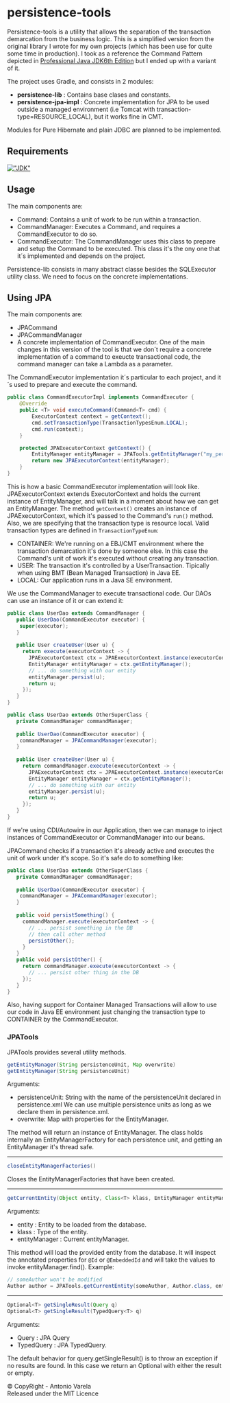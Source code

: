 # persistence-tools

Persistence-tools is a utility that allows the separation of the transaction demarcation from the business logic. 
This is a simplified version from the original library I wrote for my own projects (which has been use for quite some time in production). 
I took as a reference the Command Pattern depicted in [Professional Java JDK6th Edition](https://www.amazon.com/Professional-Java-JDK-Clay-Richardson/dp/0471777102/ref=sr_1_fkmr0_1?ie=UTF8&qid=1495309531&sr=8-1-fkmr0&keywords=Professional+Java+JDK+6th+edition)
but I ended up with a variant of it.

The project uses Gradle, and consists in 2 modules:
* **persistence-lib** : Contains base clases and constants.
* **persistence-jpa-impl** : Concrete implementation for JPA to be used outside a managed environment (i.e Tomcat with transaction-type=RESOURCE_LOCAL), but it works fine in CMT.

Modules for Pure Hibernate and plain JDBC are planned to be implemented.

## Requirements
[!["JDK"](https://img.shields.io/badge/JDK-8.0+-F30000.svg?style=flat)](http://www.oracle.com/technetwork/java/javase/downloads/jdk8-downloads-2133151.html)

## Usage
The main components are:
* Command: Contains a unit of work to be run within a transaction.
* CommandManager: Executes a Command, and requires a CommandExecutor to do so.
* CommandExecutor: The CommandManager uses this class to prepare and setup the Command to be executed. This class it's the ony one
that it´s implemented and depends on the project.

Persistence-lib consists in many abstract classe besides the SQLExecutor utility class. We need to focus on the concrete implementations.

## Using JPA
The main components are:
* JPACommand
* JPACommandManager
* A concrete implementation of CommandExecutor.
One of the main changes in this version of the tool is that we don´t require a concrete implementation of a command 
to exeucte transactional code, the command manager can take a Lambda as a parameter.

The CommandExecutor implementation it´s particular to each project, and it´s used to prepare and execute the command.
```java
public class CommandExecutorImpl implements CommandExecutor {
    @Override
    public <T> void executeCommand(Command<T> cmd) {
        ExecutorContext context = getContext();
        cmd.setTransactionType(TransactionTypesEnum.LOCAL);
        cmd.run(context);
    }

    protected JPAExecutorContext getContext() {
        EntityManager entityManager = JPATools.getEntityManager("my_persistence_unit");
        return new JPAExecutorContext(entityManager);
    }
}
```
This is how a basic CommandExecutor implementation will look like. JPAExecutorContext extends ExecutorContext and holds the current 
instance of EntityManager, and will talk in a moment about how we can get an EntityManager. The method `getContext()` creates 
an instance of JPAExecutorContext, which it's passed to the Command's `run()` method. Also, we are specifying that the 
transaction type is resource local. Valid transaction types are defined in `TransactionTypeEnum`:

* CONTAINER: We're running on a EBJ/CMT environment where the transaction demarcation it's done by someone else. In this case 
the Command's unit of work it's executed without creating any transaction.
* USER: The transaction it's controlled by a UserTransaction. Tipically when using BMT (Bean Managed Transaction) in Java EE.
* LOCAL: Our application runs in a Java SE environment.

We use the CommandManager to execute transactional code. Our DAOs can use an instance of it or can extend it:
```java
public class UserDao extends CommandManager {
   public UserDao(CommandExecutor executor) {
    super(executor);
   }
   
   public User createUser(User u) {
     return execute(executorContext -> {
       JPAExecutorContext ctx = JPAExecutorContext.instance(executorContext);
       EntityManager entityManager = ctx.getEntityManager();
       // ... do something with our entity
       entityManager.persist(u);
       return u;
     });
   }
}
```
```java
public class UserDao extends OtherSuperClass {
   private CommandManager commandManager;
   
   public UserDao(CommandExecutor executor) {
    commandManager = JPACommandManager(executor);
   }
   
   public User createUser(User u) {
     return commandManager.execute(executorContext -> {
       JPAExecutorContext ctx = JPAExecutorContext.instance(executorContext);
       EntityManager entityManager = ctx.getEntityManager();
       // ... do something with our entity
       entityManager.persist(u);
       return u;
     });
   }
}
```
If we're using CDI/Autowire in our Application, then we can manage to inject instances of CommandExecutor or CommandManager into our beans.

JPACommand checks if a transaction it's already active and executes the unit of work under it's scope. So it's safe do to something
like:
```java
public class UserDao extends OtherSuperClass {
   private CommandManager commandManager;
   
   public UserDao(CommandExecutor executor) {
    commandManager = JPACommandManager(executor);
   }
   
   public void persistSomething() {
     commandManager.execute(executorContext -> {
       // ... persist something in the DB
       // then call other method
       persistOther();
     }
   }
   public void persistOther() {
     return commandManager.execute(executorContext -> {
       // ... persist other thing in the DB
     });
   }
}
```
Also, having support for Container Managed Transactions will allow to use our code in Java EE environment just changing the transaction type to CONTAINER by the CommandExecutor.

### JPATools
JPATools provides several utility methods.
```java
getEntityManager(String persistenceUnit, Map overwrite)
getEntityManager(String persistenceUnit)
```
Arguments:
* persistenceUnit: String with the name of the persistenceUnit declared in persistence.xml We can use multiple persistence units
as long as we declare them in persistence.xml.
* overwrite: Map with properties for the EntityManager. 

The method will return an instance of EntityManager. The class holds internally an EntityManagerFactory for each persistence unit, and getting an EntityManager it's thread safe.

---
```java
closeEntityManagerFactories()
```
Closes the EntityManagerFactories that have been created.

---
```java
getCurrentEntity(Object entity, Class<T> klass, EntityManager entityManager)
```
Arguments:
* entity : Entity to be loaded from the database.
* klass : Type of the entity.
* entityManager : Current entityManager.

This method will load the provided entity from the database. It will inspect the annotated properties for `@Id` or `@EmbeddedId` and will take the values to invoke entityManager.find(). Example:

```java
// someAuthor won't be modified
Author author = JPATools.getCurrentEntity(someAuthor, Author.class, entityManager);
```

---
```java
Optional<T> getSingleResult(Query q)
Optional<T> getSingleResult(TypedQuery<T> q)
```
Arguments:
* Query : JPA Query
* TypedQuery : JPA TypedQuery.

The default behavior for query.getSingleResult() is to throw an exception if no results are found. In this case we return an
Optional with either the result or empty.

&copy; CopyRight - Antonio Varela<br/>
Released under the MIT Licence
